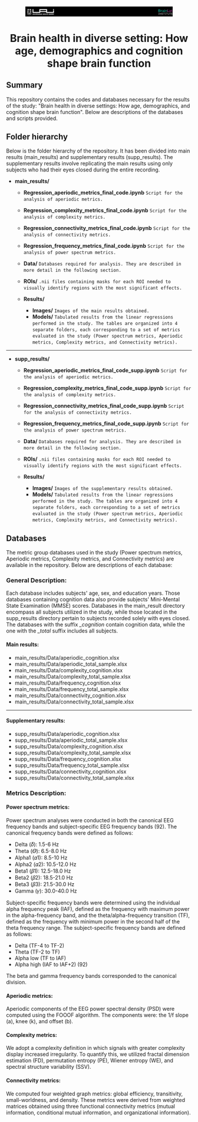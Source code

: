 <p align="center">
  <img src="images/header.png" width="400" alt="Cabecera">
</p>


# <p align="center">Brain health in diverse setting: How age, demographics and cognition shape brain function</p>


## Summary

This repository contains the codes and databases necessary for the results of the study: "Brain health in diverse settings: How age, demographics, and cognition shape brain function". Below are descriptions of the databases and scripts provided.

## Folder hierarchy
Below is the folder hierarchy of the repository. It has been divided into main results (main_results) and supplementary results (supp_results). The supplementary results involve replicating the main results using only subjects who had their eyes closed during the entire recording.

- **main_results/**
  - **Regression_aperiodic_metrics_final_code.ipynb** `Script for the analysis of aperiodic metrics.`
  - **Regression_complexity_metrics_final_code.ipynb** `Script for the analysis of complexity metrics.`
  - **Regression_connectivity_metrics_final_code.ipynb** `Script for the analysis of connectivity metrics.`
  - **Regression_frequency_metrics_final_code.ipynb** `Script for the analysis of power spectrum metrics.`

  - **Data/** `Databases required for analysis. They are described in more detail in the following section.`
  - **ROIs/** `.nii files containing masks for each ROI needed to visually identify regions with the most significant effects.`
  - **Results/**
       - **Images/** `Images of the main results obtained.`
       - **Models/** `Tabulated results from the linear regressions performed in the study. The tables are organized into 4 separate folders, each corresponding to a set of metrics evaluated in the study (Power spectrum metrics, Aperiodic metrics, Complexity metrics, and Connectivity metrics).`
---
- **supp_results/**
  - **Regression_aperiodic_metrics_final_code_supp.ipynb** `Script for the analysis of aperiodic metrics.`
  - **Regression_complexity_metrics_final_code_supp.ipynb** `Script for the analysis of complexity metrics.`
  - **Regression_connectivity_metrics_final_code_supp.ipynb** `Script for the analysis of connectivity metrics.`
  - **Regression_frequency_metrics_final_code_supp.ipynb** `Script for the analysis of power spectrum metrics.`

  - **Data/** `Databases required for analysis. They are described in more detail in the following section.`
  - **ROIs/** `.nii files containing masks for each ROI needed to visually identify regions with the most significant effects.`
  - **Results/**
       - **Images/** `Images of the supplementary results obtained.`  
       - **Models/** `Tabulated results from the linear regressions performed in the study. The tables are organized into 4 separate folders, each corresponding to a set of metrics evaluated in the study (Power spectrum metrics, Aperiodic metrics, Complexity metrics, and Connectivity metrics).`


## Databases
The metric group databases used in the study (Power spectrum metrics, Aperiodic metrics, Complexity metrics, and Connectivity metrics) are available in the repository. Below are descriptions of each database:

### General Description:
Each database includes subjects' age, sex, and education years. Those databases containing cognition data also provide subjects' Mini-Mental State Examination (MMSE) scores. Databases in the main_result directory encompass all subjects utilized in the study, while those located in the supp_results directory pertain to subjects recorded solely with eyes closed. The databases with the suffix *_cognition* contain cognition data, while the one with the *_total* suffix includes all subjects.

#### Main results:
- main_results/Data/aperiodic_cognition.xlsx
- main_results/Data/aperiodic_total_sample.xlsx
- main_results/Data/complexity_cognition.xlsx
- main_results/Data/complexity_total_sample.xlsx
- main_results/Data/frequency_cognition.xlsx
- main_results/Data/frequency_total_sample.xlsx
- main_results/Data/connectivity_cognition.xlsx
- main_results/Data/connectivity_total_sample.xlsx
---
#### Supplementary results:
- supp_results/Data/aperiodic_cognition.xlsx
- supp_results/Data/aperiodic_total_sample.xlsx
- supp_results/Data/complexity_cognition.xlsx
- supp_results/Data/complexity_total_sample.xlsx
- supp_results/Data/frequency_cognition.xlsx
- supp_results/Data/frequency_total_sample.xlsx
- supp_results/Data/connectivity_cognition.xlsx
- supp_results/Data/connectivity_total_sample.xlsx


### Metrics Description:
#### Power spectrum metrics:

Power spectrum analyses were conducted in both the canonical EEG frequency bands and subject-specific EEG frequency bands (92). The canonical frequency bands were defined as follows: 

- Delta (𝛿): 1.5-6 Hz
- Theta (𝛳): 6.5-8.0 Hz
- Alpha1 (𝛼1): 8.5-10 Hz
- Alpha2 (𝛼2): 10.5-12.0 Hz
- Beta1 (𝛽1): 12.5-18.0 Hz
- Beta2 (𝛽2): 18.5-21.0 Hz
- Beta3 (𝛽3): 21.5-30.0 Hz
- Gamma (𝛾): 30.0-40.0 Hz

Subject-specific frequency bands were determined using the individual alpha frequency peak (IAF), defined as the frequency with maximum power in the alpha-frequency band, and the theta/alpha-frequency transition (TF), defined as the frequency with minimum power in the second half of the theta frequency range. The subject-specific frequency bands are defined as follows: 

- Delta (TF-4 to TF-2)
- Theta (TF-2 to TF)
- Alpha low (TF to IAF)
- Alpha high (IAF to IAF+2) (92)

The beta and gamma frequency bands corresponded to the canonical division.

#### Aperiodic metrics:

Aperiodic components of the EEG power spectral density (PSD) were computed using the FOOOF algorithm. The components were: the 1/f slope (a), knee (k), and offset (b).

#### Complexity metrics:

We adopt a complexity definition in which signals with greater complexity display increased irregularity. To quantify this, we utilized fractal dimension estimation (FD), permutation entropy (PE), Wiener entropy (WE), and spectral structure variability (SSV).

#### Connectivity metrics:

We computed four weighted graph metrics: global efficiency, transitivity, small-worldness, and density. These metrics were derived from weighted matrices obtained using three functional connectivity metrics (mutual information, conditional mutual information, and organizational information).

